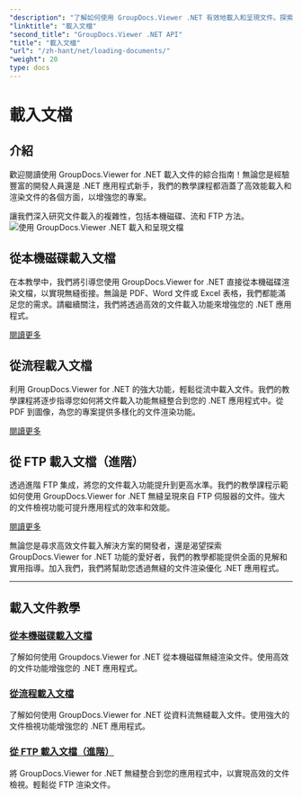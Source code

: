 ```yaml
---
"description": "了解如何使用 GroupDocs.Viewer .NET 有效地載入和呈現文件。探索增強型 .NET 應用的本機磁碟、串流和 FTP 載入教學。"
"linktitle": "載入文檔"
"second_title": "GroupDocs.Viewer .NET API"
"title": "載入文檔"
"url": "/zh-hant/net/loading-documents/"
"weight": 20
type: docs
---
```

# 載入文檔

## 介紹

歡迎閱讀使用 GroupDocs.Viewer for .NET 載入文件的綜合指南！無論您是經驗豐富的開發人員還是 .NET 應用程式新手，我們的教學課程都涵蓋了高效能載入和渲染文件的各個方面，以增強您的專案。

讓我們深入研究文件載入的複雜性，包括本機磁碟、流和 FTP 方法。
![使用 GroupDocs.Viewer .NET 載入和呈現文檔](/viewer/loading-documents/image.png)
## 從本機磁碟載入文檔

在本教學中，我們將引導您使用 GroupDocs.Viewer for .NET 直接從本機磁碟渲染文檔，以實現無縫銜接。無論是 PDF、Word 文件或 Excel 表格，我們都能滿足您的需求。請繼續關注，我們將透過高效的文件載入功能來增強您的 .NET 應用程式。

[閱讀更多](./loading-document-local-disk/)

## 從流程載入文檔

利用 GroupDocs.Viewer for .NET 的強大功能，輕鬆從流中載入文件。我們的教學課程將逐步指導您如何將文件載入功能無縫整合到您的 .NET 應用程式中。從 PDF 到圖像，為您的專案提供多樣化的文件渲染功能。

[閱讀更多](./loading-document-stream/)

## 從 FTP 載入文檔（進階）

透過進階 FTP 集成，將您的文件載入功能提升到更高水準。我們的教學課程示範如何使用 GroupDocs.Viewer for .NET 無縫呈現來自 FTP 伺服器的文件。強大的文件檢視功能可提升應用程式的效率和效能。

[閱讀更多](./loading-document-ftp/)

無論您是尋求高效文件載入解決方案的開發者，還是渴望探索 GroupDocs.Viewer for .NET 功能的愛好者，我們的教學都能提供全面的見解和實用指導。加入我們，我們將幫助您透過無縫的文件渲染優化 .NET 應用程式。

---
## 載入文件教學
### [從本機磁碟載入文檔](./loading-document-local-disk/)
了解如何使用 Groupdocs.Viewer for .NET 從本機磁碟無縫渲染文件。使用高效的文件功能增強您的 .NET 應用程式。
### [從流程載入文檔](./loading-document-stream/)
了解如何使用 GroupDocs.Viewer for .NET 從資料流無縫載入文件。使用強大的文件檢視功能增強您的 .NET 應用程式。
### [從 FTP 載入文檔（進階）](./loading-document-ftp/)
將 GroupDocs.Viewer for .NET 無縫整合到您的應用程式中，以實現高效的文件檢視。輕鬆從 FTP 渲染文件。